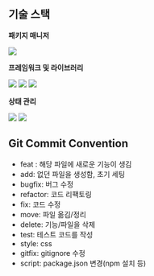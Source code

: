 ## 기술 스택

**패키지 매니저**

  <img src="https://img.shields.io/badge/pnpm-F69220?style=for-the-badge&logo=pnpm&logoColor=white">

**프레임워크 및 라이브러리**

<img src="https://img.shields.io/badge/Next.js-000000?style=for-the-badge&logo=Next.js&logoColor=white"> <img src="https://img.shields.io/badge/TypeScript-3178C6?style=for-the-badge&logo=TypeScript&logoColor=white">
<img src="https://img.shields.io/badge/Tailwind CSS-06B6D4?style=for-the-badge&logo=TailwindCSS&logoColor=white">

**상태 관리**

<img src="https://img.shields.io/badge/zustand-orange?style=for-the-badge&logo=zustand&logoColor=white"> <img src="https://img.shields.io/badge/Tanstack Query-FF4154?style=for-the-badge&logo=ReactQuery&logoColor=white">

## Git Commit Convention

- feat :
  해당 파일에 새로운 기능이 생김
- add: 없던 파일을 생성함, 초기 세팅
- bugfix: 버그 수정
- refactor: 코드 리팩토링
- fix: 코드 수정
- move: 파일 옮김/정리
- delete: 기능/파일을 삭제
- test: 테스트 코드를 작성
- style: css
- gitfix: gitignore 수정
- script: package.json 변경(npm 설치 등)
